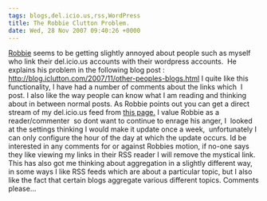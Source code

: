 ```yaml
---
tags: blogs,del.icio.us,rss,WordPress
title: The Robbie Clutton Problem.
date: Wed, 28 Nov 2007 09:40:26 +0000
---
```

[Robbie](http://blog.iclutton.com "Robbie") seems to be getting slightly annoyed about people such as myself who link their del.icio.us accounts with their wordpress accounts.  He explains his problem in the following blog post : http://blog.iclutton.com/2007/11/other-peoples-blogs.html I quite like this functionality, I have had a number of comments about the links which  I post. I also like the way people can know what I am reading and thinking about in between normal posts. As Robbie points out you can get a direct stream of my del.icio.us feed from [this page.](http://del.icio.us/simonmcmanus "this page. ") I value Robbie as a reader/commenter  so dont want to continue to enrage his anger, I  looked at the settings thinking I would make it update once a week,  unfortunately I can only configure the hour of the day at which the update occurs. Id be interested in any comments for or against Robbies motion, if no-one says they like viewing my links in their RSS reader I will remove the mystical link. This has also got me thinking about aggregation in a slightly different way, in some ways I like RSS feeds which are about a particular topic, but I also like the fact that certain blogs aggregate various different topics. Comments please...
